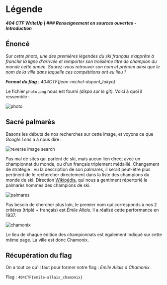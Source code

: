 # Légende

***404 CTF WriteUp | ### Renseignement en sources ouvertes - Introduction***

## Énoncé

*Sur cette photo, une des premières légendes du ski français s'apprête à franchir la ligne d'arrivée et remporter son troisième titre de champion du monde cette année. Saurez-vous retrouver son nom et prénom ainsi que le nom de la ville dans laquelle ces compétitions ont eu lieu ?*

***Format du flag** : 404CTF{jean-michel-dupont_tokyo}*

Le fichier `photo.png` nous est fourni *(dispo sur le git)*. Voici à quoi il ressemble :

![photo](photo.png)

## Sacré palmarès

Basons les débuts de nos recherches sur cette image, et voyons ce que *Google Lens* a à nous dire : 

![reverse image search](reverse-image-search.png)

Pas mal de sites qui parlent de ski, mais aucun lien direct avec un championnat du monde, ou d'un français triplement médaillé. Changement de stratégie : vu la description de son palmarès, il serait peut-être plus pertinent de le rechercher directement dans la liste des champions du monde de ski. Direction [Wikipédia](https://fr.wikipedia.org/wiki/Championnats_du_monde_de_ski_alpin), qui nous a gentiment répertorié le palmarès hommes des champions de ski.

![palmares](palmares.png)

Pas besoin de chercher plus loin, le premier nom qui corresponds à nos 2 critères (triplé + français) est *Émile Allais*. Il a réalisé cette performance en 1937.

![chamonix](chamonix.png)

Le lieu de chaque édition des championnats est également indiqué sur cette même page. La ville est donc Chamonix. 

## Récupération du flag

On a tout ce qu'il faut pour former notre flag : *Emile Allais à Chamonix*.
 
Flag : `404CTF{emile-allais_chamonix}`


